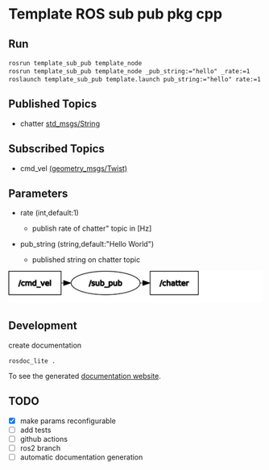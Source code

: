 # Template ROS sub pub pkg cpp

## Run

    rosrun template_sub_pub template_node
    rosrun template_sub_pub template_node _pub_string:="hello" _rate:=1
    roslaunch template_sub_pub template.launch pub_string:="hello" rate:=1

## Published Topics
- chatter [std_msgs/String](https://docs.ros.org/en/melodic/api/std_msgs/html/msg/String.html)

## Subscribed Topics
- cmd_vel [(geometry_msgs/Twist)](https://docs.ros.org/en/melodic/api/geometry_msgs/html/msg/Twist.html)

## Parameters
- rate (int,default:1)
    - publish rate of chatter" topic in [Hz]
    
- pub_string (string,default:"Hello World")
    - published string on chatter topic

![graph](assets/rosgraph.svg)

## Development
create documentation

    rosdoc_lite .

To see the generated [documentation website](https://josefgst.github.io/template_sub_pub/doc/html/index.html).
    
## TODO

- [x] make params reconfigurable
- [ ] add tests
- [ ] github actions
- [ ] ros2 branch
- [ ] automatic documentation generation